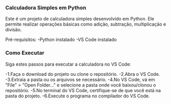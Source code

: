 ### Calculadora Simples em Python
Este é um projeto de calculadora simples desenvolvido em Python. Ele permite realizar operações básicas como adição, subtração, multiplicação e divisão.

Pré-requisitos:
-Python instalado
-VS Code instalado

### Como Executar
Siga estes passos para executar a calculadora no VS Code:

-1.Faça o download do projeto ou clone o repositório.
-2.Abra o VS Code.
-3.Extraia a pasta ou os arquivos se necessário.
-4.No VS Code, vá em "File" > "Open Folder..." e selecione a pasta onde você baixou/clonou o repositório.
-5.No terminal do VS Code, certifique-se de que você está na pasta do projeto.
-6.Execute o programa no compilador do VS Code.
